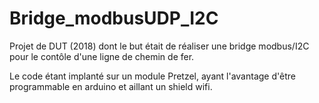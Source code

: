 # Bridge_modbusUDP_I2C

Projet de DUT (2018) dont le but était de réaliser une bridge modbus/I2C pour le contôle d'une ligne de chemin de fer.

Le code étant implanté sur un module Pretzel, ayant l'avantage d'être programmable en arduino et aillant un shield wifi.

